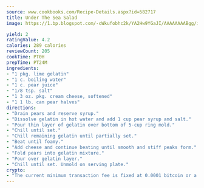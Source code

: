 ```yaml
---
source: www.cookbooks.com/Recipe-Details.aspx?id=582717
title: Under The Sea Salad
image: https://1.bp.blogspot.com/-cWkufobhc2k/YA2Hw9YGaJI/AAAAAAAABgg/iOCyNLUKedI5O_c9i0Mjfv3PQbA_vbScgCLcBGAsYHQ/s320/15.png

yield: 2
ratingValue: 4.2
calories: 289 calories
reviewCount: 205
cookTime: PT0H
prepTime: PT24M
ingredients:
- "1 pkg. lime gelatin"
- "1 c. boiling water"
- "1 c. pear juice"
- "1/8 tsp. salt"
- "1 3 oz. pkg. cream cheese, softened"
- "1 1 lb. can pear halves"
directions:
- "Drain pears and reserve syrup."
- "Dissolve gelatin in hot water and add 1 cup pear syrup and salt."
- "Pour thin layer of gelatin over bottom of 5-cup ring mold."
- "Chill until set."
- "Chill remaining gelatin until partially set."
- "Beat until foamy."
- "Add cheese and continue beating until smooth and stiff peaks form."
- "Fold pears into gelatin mixture."
- "Pour over gelatin layer."
- "Chill until set. Unmold on serving plate."
crypto:
- "The current minimum transaction fee is fixed at 0.0001 bitcoin or a tenth of a millibitcoin per kilobyte, recently decreased from one millibitcoin."
---
```

